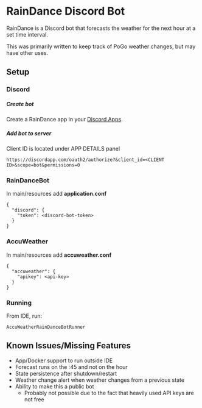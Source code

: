 # RainDance Discord Bot
RainDance is a Discord bot that forecasts the weather for the next hour at a set time interval.

This was primarily written to keep track of PoGo weather changes, but may have other uses.

## Setup
### Discord
##### Create bot
Create a RainDance app in your [Discord Apps][discord-apps].

##### Add bot to server
Client ID is located under APP DETAILS panel

    https://discordapp.com/oauth2/authorize?&client_id=<CLIENT ID>&scope=bot&permissions=0

### RainDanceBot
In main/resources add **application.conf**

    {
      "discord": {
        "token": <discord-bot-token>
      }
    }

### AccuWeather

In main/resources add **accuweather.conf**

    {
      "accuweather": {
        "apikey": <api-key>
      }
    }

### Running
From IDE, run: 

    AccuWeatherRainDanceBotRunner
    
## Known Issues/Missing Features
* App/Docker support to run outside IDE
* Forecast runs on the :45 and not on the hour
* State persistence after shutdown/restart
* Weather change alert when weather changes from a previous state
* Ability to make this a public bot
  * Probably not possible due to the fact that heavily used API keys are not free 


[discord-apps]: https://discordapp.com/developers/applications/me